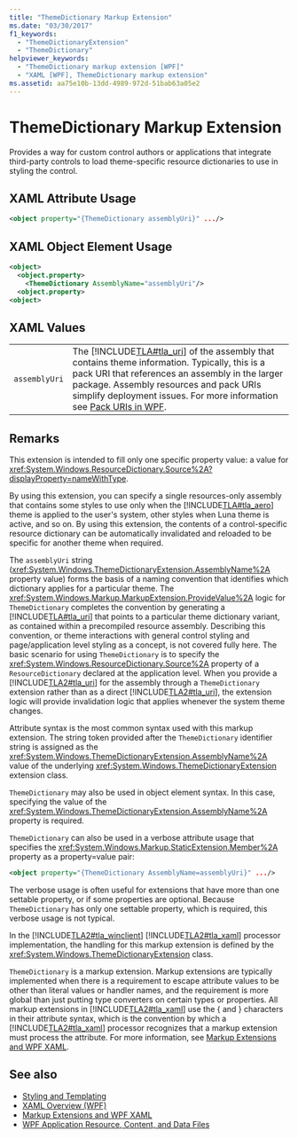 ```yaml
---
title: "ThemeDictionary Markup Extension"
ms.date: "03/30/2017"
f1_keywords: 
  - "ThemeDictionaryExtension"
  - "ThemeDictionary"
helpviewer_keywords: 
  - "ThemeDictionary markup extension [WPF]"
  - "XAML [WPF], ThemeDictionary markup extension"
ms.assetid: aa75e10b-13dd-4989-972d-51bab63a05e2
---
```

# ThemeDictionary Markup Extension
Provides a way for custom control authors or applications that integrate third-party controls to load theme-specific resource dictionaries to use in styling the control.  
  
## XAML Attribute Usage  
  
```xml  
<object property="{ThemeDictionary assemblyUri}" .../>  
```  
  
## XAML Object Element Usage  
  
```xml  
<object>  
  <object.property>  
    <ThemeDictionary AssemblyName="assemblyUri"/>  
  <object.property>  
<object>  
```  
  
## XAML Values  
  
|||  
|-|-|  
|`assemblyUri`|The [!INCLUDE[TLA#tla_uri](../../../../includes/tlasharptla-uri-md.md)] of the assembly that contains theme information. Typically, this is a pack URI that references an assembly in the larger package. Assembly resources and pack URIs simplify deployment issues. For more information see [Pack URIs in WPF](../app-development/pack-uris-in-wpf.md).|  
  
## Remarks  
 This extension is intended to fill only one specific property value: a value for <xref:System.Windows.ResourceDictionary.Source%2A?displayProperty=nameWithType>.  
  
 By using this extension, you can specify a single resources-only assembly that contains some styles to use only when the [!INCLUDE[TLA#tla_aero](../../../../includes/tlasharptla-aero-md.md)] theme is applied to the user's system, other styles when Luna theme is active, and so on. By using this extension, the contents of a control-specific resource dictionary can be automatically invalidated and reloaded to be specific for another theme when required.  
  
 The `assemblyUri` string (<xref:System.Windows.ThemeDictionaryExtension.AssemblyName%2A> property value) forms the basis of a naming convention that identifies which dictionary applies for a particular theme. The <xref:System.Windows.Markup.MarkupExtension.ProvideValue%2A> logic for `ThemeDictionary` completes the convention by generating a [!INCLUDE[TLA#tla_uri](../../../../includes/tlasharptla-uri-md.md)] that points to a particular theme dictionary variant, as contained within a precompiled resource assembly. Describing this convention, or theme interactions with general control styling and page/application level styling as a concept, is not covered fully here. The basic scenario for using `ThemeDictionary` is to specify the <xref:System.Windows.ResourceDictionary.Source%2A> property of a `ResourceDictionary` declared at the application level. When you provide a [!INCLUDE[TLA2#tla_uri](../../../../includes/tla2sharptla-uri-md.md)] for the assembly through a `ThemeDictionary` extension rather than as a direct [!INCLUDE[TLA2#tla_uri](../../../../includes/tla2sharptla-uri-md.md)], the extension logic will provide invalidation logic that applies whenever the system theme changes.  
  
 Attribute syntax is the most common syntax used with this markup extension. The string token provided after the `ThemeDictionary` identifier string is assigned as the <xref:System.Windows.ThemeDictionaryExtension.AssemblyName%2A> value of the underlying <xref:System.Windows.ThemeDictionaryExtension> extension class.  
  
 `ThemeDictionary` may also be used in object element syntax. In this case, specifying the value of the <xref:System.Windows.ThemeDictionaryExtension.AssemblyName%2A> property is required.  
  
 `ThemeDictionary` can also be used in a verbose attribute usage that specifies the <xref:System.Windows.Markup.StaticExtension.Member%2A> property as a property=value pair:  
  
```xml  
<object property="{ThemeDictionary AssemblyName=assemblyUri}" .../>  
```  
  
 The verbose usage is often useful for extensions that have more than one settable property, or if some properties are optional. Because `ThemeDictionary` has only one settable property, which is required, this verbose usage is not typical.  
  
 In the [!INCLUDE[TLA2#tla_winclient](../../../../includes/tla2sharptla-winclient-md.md)] [!INCLUDE[TLA2#tla_xaml](../../../../includes/tla2sharptla-xaml-md.md)] processor implementation, the handling for this markup extension is defined by the <xref:System.Windows.ThemeDictionaryExtension> class.  
  
 `ThemeDictionary` is a markup extension. Markup extensions are typically implemented when there is a requirement to escape attribute values to be other than literal values or handler names, and the requirement is more global than just putting type converters on certain types or properties. All markup extensions in [!INCLUDE[TLA2#tla_xaml](../../../../includes/tla2sharptla-xaml-md.md)] use the { and } characters in their attribute syntax, which is the convention by which a [!INCLUDE[TLA2#tla_xaml](../../../../includes/tla2sharptla-xaml-md.md)] processor recognizes that a markup extension must process the attribute. For more information, see [Markup Extensions and WPF XAML](markup-extensions-and-wpf-xaml.md).  
  
## See also

- [Styling and Templating](../controls/styling-and-templating.md)
- [XAML Overview (WPF)](xaml-overview-wpf.md)
- [Markup Extensions and WPF XAML](markup-extensions-and-wpf-xaml.md)
- [WPF Application Resource, Content, and Data Files](../app-development/wpf-application-resource-content-and-data-files.md)

